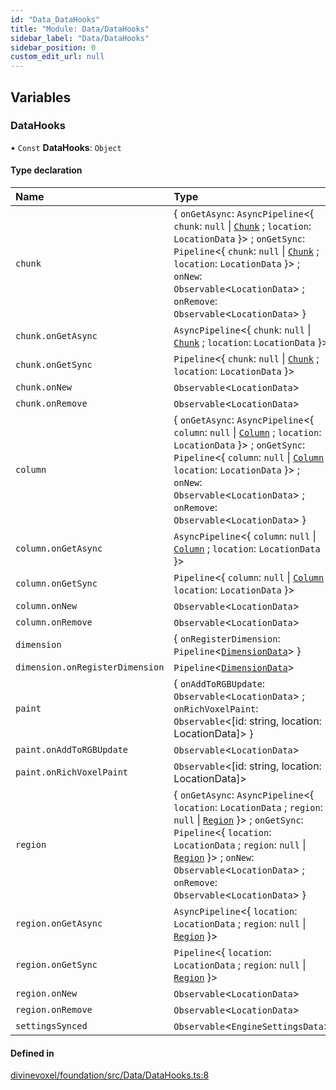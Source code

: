 ```yaml
---
id: "Data_DataHooks"
title: "Module: Data/DataHooks"
sidebar_label: "Data/DataHooks"
sidebar_position: 0
custom_edit_url: null
---
```


## Variables

### DataHooks

• `Const` **DataHooks**: `Object`

#### Type declaration

| Name | Type |
| :------ | :------ |
| `chunk` | \{ `onGetAsync`: `AsyncPipeline`\<\{ `chunk`: ``null`` \| [`Chunk`](../classes/Data_World_Classes_Chunk.Chunk.md) ; `location`: `LocationData`  }\> ; `onGetSync`: `Pipeline`\<\{ `chunk`: ``null`` \| [`Chunk`](../classes/Data_World_Classes_Chunk.Chunk.md) ; `location`: `LocationData`  }\> ; `onNew`: `Observable`\<`LocationData`\> ; `onRemove`: `Observable`\<`LocationData`\>  } |
| `chunk.onGetAsync` | `AsyncPipeline`\<\{ `chunk`: ``null`` \| [`Chunk`](../classes/Data_World_Classes_Chunk.Chunk.md) ; `location`: `LocationData`  }\> |
| `chunk.onGetSync` | `Pipeline`\<\{ `chunk`: ``null`` \| [`Chunk`](../classes/Data_World_Classes_Chunk.Chunk.md) ; `location`: `LocationData`  }\> |
| `chunk.onNew` | `Observable`\<`LocationData`\> |
| `chunk.onRemove` | `Observable`\<`LocationData`\> |
| `column` | \{ `onGetAsync`: `AsyncPipeline`\<\{ `column`: ``null`` \| [`Column`](../classes/Data_World_Classes_Column.Column.md) ; `location`: `LocationData`  }\> ; `onGetSync`: `Pipeline`\<\{ `column`: ``null`` \| [`Column`](../classes/Data_World_Classes_Column.Column.md) ; `location`: `LocationData`  }\> ; `onNew`: `Observable`\<`LocationData`\> ; `onRemove`: `Observable`\<`LocationData`\>  } |
| `column.onGetAsync` | `AsyncPipeline`\<\{ `column`: ``null`` \| [`Column`](../classes/Data_World_Classes_Column.Column.md) ; `location`: `LocationData`  }\> |
| `column.onGetSync` | `Pipeline`\<\{ `column`: ``null`` \| [`Column`](../classes/Data_World_Classes_Column.Column.md) ; `location`: `LocationData`  }\> |
| `column.onNew` | `Observable`\<`LocationData`\> |
| `column.onRemove` | `Observable`\<`LocationData`\> |
| `dimension` | \{ `onRegisterDimension`: `Pipeline`\<[`DimensionData`](Data_Types_DimensionData_types.md#dimensiondata)\>  } |
| `dimension.onRegisterDimension` | `Pipeline`\<[`DimensionData`](Data_Types_DimensionData_types.md#dimensiondata)\> |
| `paint` | \{ `onAddToRGBUpdate`: `Observable`\<`LocationData`\> ; `onRichVoxelPaint`: `Observable`\<[id: string, location: LocationData]\>  } |
| `paint.onAddToRGBUpdate` | `Observable`\<`LocationData`\> |
| `paint.onRichVoxelPaint` | `Observable`\<[id: string, location: LocationData]\> |
| `region` | \{ `onGetAsync`: `AsyncPipeline`\<\{ `location`: `LocationData` ; `region`: ``null`` \| [`Region`](../classes/Data_World_Classes_Region.Region.md)  }\> ; `onGetSync`: `Pipeline`\<\{ `location`: `LocationData` ; `region`: ``null`` \| [`Region`](../classes/Data_World_Classes_Region.Region.md)  }\> ; `onNew`: `Observable`\<`LocationData`\> ; `onRemove`: `Observable`\<`LocationData`\>  } |
| `region.onGetAsync` | `AsyncPipeline`\<\{ `location`: `LocationData` ; `region`: ``null`` \| [`Region`](../classes/Data_World_Classes_Region.Region.md)  }\> |
| `region.onGetSync` | `Pipeline`\<\{ `location`: `LocationData` ; `region`: ``null`` \| [`Region`](../classes/Data_World_Classes_Region.Region.md)  }\> |
| `region.onNew` | `Observable`\<`LocationData`\> |
| `region.onRemove` | `Observable`\<`LocationData`\> |
| `settingsSynced` | `Observable`\<`EngineSettingsData`\> |

#### Defined in

[divinevoxel/foundation/src/Data/DataHooks.ts:8](https://github.com/lucasdamianjohnson/DivineVoxelEngine/blob/596fa7391478620ed460dfb4856ff0a763b91c49/divinevoxel/foundation/src/Data/DataHooks.ts#L8)
